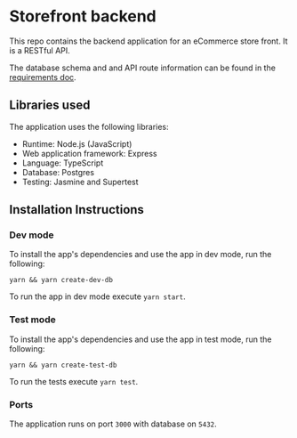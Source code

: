 # Storefront backend
This repo contains the backend application for an eCommerce store front. It is a RESTful API.

The database schema and and API route information can be found in the [requirements doc](REQUIREMENTS.md).
## Libraries used
The application uses the following libraries: 
* Runtime: Node.js (JavaScript)
* Web application framework: Express
* Language: TypeScript 
* Database: Postgres
* Testing: Jasmine and Supertest

## Installation Instructions
### Dev mode
To install the app's dependencies and use the app in dev mode, run the following: 

`yarn && yarn create-dev-db` 

To run the app in dev mode execute `yarn start`.
### Test mode
To install the app's dependencies and use the app in test mode, run the following:

`yarn && yarn create-test-db`

To run the tests execute `yarn test`.

### Ports
The application runs on port `3000` with database on `5432`.